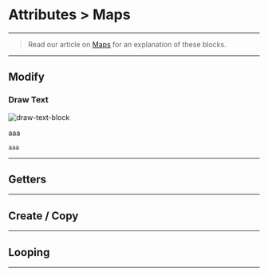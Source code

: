 # Attributes > Maps

***

> Read our article on [Maps](http://www.stencyl.com/help/view/maps/) for an explanation of these blocks.

***

## Modify

### Draw Text

![draw-text-block](http://static.stencyl.com/pedia2/block-images/9%20-%20Drawing/0%20-%20Drawing/draw-text.png)

aaa

```
aaa
```

***

## Getters

***

## Create / Copy

***

## Looping

***
